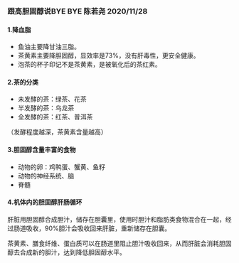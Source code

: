 ### 跟高胆固醇说BYE BYE 陈若尧 2020/11/28

#### 1.降血脂
* 鱼油主要降甘油三脂。
* 茶黄素主要降胆固醇，显效率是73%，没有肝毒性，更安全健康。
* 泡茶的杯子印记不是茶黄素，是被氧化后的茶红素。

#### 2.茶的分类
* 未发酵的茶：绿茶、花茶
* 半发酵的茶：乌龙茶
* 全发酵的茶：红茶、普洱茶

（发酵程度越深，茶黄素含量越高）

#### 3.胆固醇含量丰富的食物
* 动物的卵：鸡鸭蛋、蟹黄、鱼籽
* 动物的神经系统、脑
* 脊髓

#### 4.机体内的胆固醇肝肠循环
肝脏用胆固醇合成胆汁，储存在胆囊里，使用时胆汁和脂肪类食物混合在一起，经过肠道吸收，90%胆汁会吸收回来肝脏，重新储存在胆囊。

茶黄素、膳食纤维、蛋白质可以在肠道里阻止胆汁吸收回来，从而肝脏会消耗胆固醇去合成新的胆汁，达到降低胆固醇水平。
